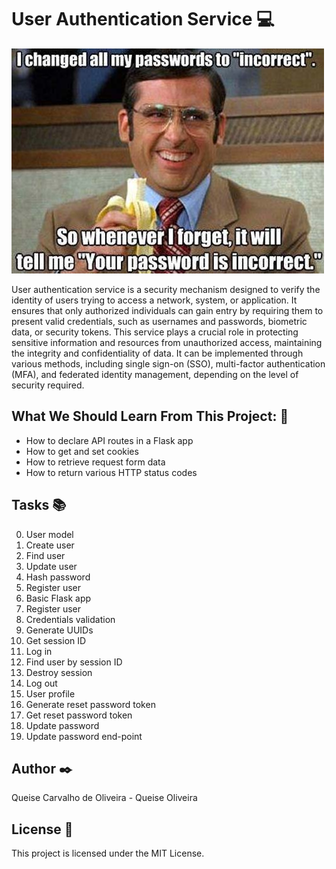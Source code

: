 # User Authentication Service 💻

<img src="image/readme_pic.jpg" alt="Alt Text">

User authentication service is a security mechanism designed to verify the identity of users trying to access a network, system, or application. It ensures that only authorized individuals can gain entry by requiring them to present valid credentials, such as usernames and passwords, biometric data, or security tokens. This service plays a crucial role in protecting sensitive information and resources from unauthorized access, maintaining the integrity and confidentiality of data. It can be implemented through various methods, including single sign-on (SSO), multi-factor authentication (MFA), and federated identity management, depending on the level of security required.

## What We Should Learn From This Project: 📑

- How to declare API routes in a Flask app
- How to get and set cookies
- How to retrieve request form data
- How to return various HTTP status codes

## Tasks 📚

0. User model
1. Create user
2. Find user
3. Update user
4. Hash password
5. Register user
6. Basic Flask app
7. Register user
8. Credentials validation
9. Generate UUIDs
10. Get session ID
11. Log in
12. Find user by session ID
13. Destroy session
14. Log out
15. User profile
16. Generate reset password token
17. Get reset password token
18. Update password
19. Update password end-point

## Author ✒️

Queise Carvalho de Oliveira - Queise Oliveira

## License 📃

This project is licensed under the MIT License.
